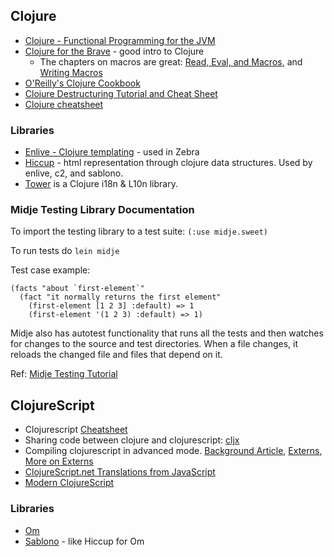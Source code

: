 ## Clojure

* [Clojure - Functional Programming for the JVM](http://java.ociweb.com/mark/clojure/article.html)
* [Clojure for the Brave](http://www.braveclojure.com/) - good intro to Clojure
  * The chapters on macros are great: [Read, Eval, and Macros](http://www.braveclojure.com/read-and-eval/), and [Writing Macros](http://www.braveclojure.com/writing-macros/)
* [O'Reilly's Clojure Cookbook](https://github.com/clojure-cookbook/clojure-cookbook)
* [Clojure Destructuring Tutorial and Cheat Sheet](https://gist.github.com/john2x/e1dca953548bfdfb9844)
* [Clojure cheatsheet](http://clojure.org/cheatsheet)

### Libraries
* [Enlive - Clojure templating](https://github.com/cgrand/enlive) - used in Zebra
* [Hiccup](https://github.com/weavejester/hiccup) - html representation through clojure data structures. Used by enlive, c2, and sablono.
* [Tower](https://github.com/ptaoussanis/tower) is a Clojure i18n & L10n library.

### Midje Testing Library Documentation
To import the testing library to a test suite:
`(:use midje.sweet)`

To run tests do `lein midje`

Test case example:
```
(facts "about `first-element`"
  (fact "it normally returns the first element"
    (first-element [1 2 3] :default) => 1
    (first-element '(1 2 3) :default) => 1)
```

Midje also has autotest functionality that runs all the tests and then watches for changes to the source and test directories. When a file changes, it reloads the changed file and files that depend on it.

Ref: [Midje Testing Tutorial](https://github.com/marick/Midje/wiki/A-tutorial-introduction)


## ClojureScript

 * Clojurescript [Cheatsheet](http://appletree.or.kr/quick_reference_cards/Others/ClojureScript%20Cheat%20Sheet.pdf)
 * Sharing code between clojure and clojurescript: [cljx](https://github.com/lynaghk/cljx)
 * Compiling clojurescript in advanced mode. [Background Article](http://lukevanderhart.com/2011/09/30/using-javascript-and-clojurescript.html), [Externs](http://blog.8thlight.com/taryn-sauer/2014/07/31/clojurescript-faux-pas.html), [More on Externs](http://swannodette.github.io/2014/03/14/externs-got-you-down/)
 * [ClojureScript.net Translations from JavaScript](https://kanaka.github.io/clojurescript/web/synonym.html)
 * [Modern ClojureScript](https://github.com/magomimmo/modern-cljs)

### Libraries

 * [Om](https://github.com/swannodette/om)
 * [Sablono](https://github.com/r0man/sablono) - like Hiccup for Om
